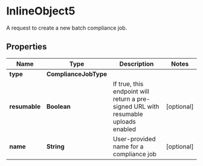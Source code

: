 

# InlineObject5

A request to create a new batch compliance job.

## Properties

Name | Type | Description | Notes
------------ | ------------- | ------------- | -------------
**type** | **ComplianceJobType** |  | 
**resumable** | **Boolean** | If true, this endpoint will return a pre-signed URL with resumable uploads enabled |  [optional]
**name** | **String** | User-provided name for a compliance job |  [optional]



